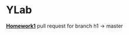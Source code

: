 # YLab

**[Homework1](https://github.com/annasergeevaGIT/YLab/pull/4)** pull request for branch h1 -> master
